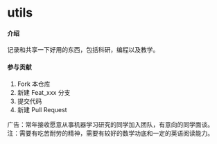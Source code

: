 # utils

#### 介绍
记录和共享一下好用的东西，包括科研，编程以及教学。



#### 参与贡献

1.  Fork 本仓库
2.  新建 Feat_xxx 分支
3.  提交代码
4.  新建 Pull Request


广告：常年接收愿意从事机器学习研究的同学加入团队，有意向的同学面谈。
注：需要有吃苦耐劳的精神，需要有较好的数学功底和一定的英语阅读能力。

